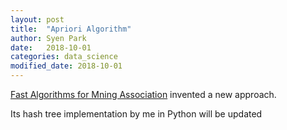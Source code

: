 ```yaml
---
layout: post
title:  "Apriori Algorithm"
author: Syen Park
date:   2018-10-01
categories: data_science
modified_date: 2018-10-01
---
```


[Fast Algorithms for Mning Association](http://www.vldb.org/conf/1994/P487.PDF) invented a new approach.

Its hash tree implementation by me in Python will be updated
